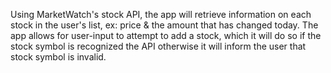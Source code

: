 Using MarketWatch's stock API, the app will retrieve information on each stock in the user's list, ex: price & the amount that has changed today. The app allows for user-input to attempt to add a stock, which it will do so if the stock symbol is recognized the API otherwise it will inform the user that stock symbol is invalid.

